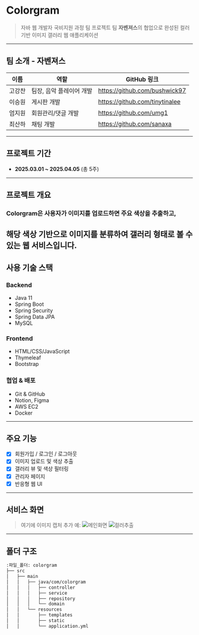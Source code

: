 # Colorgram
> 자바 웹 개발자 국비지원 과정 팀 프로젝트
> 팀 **자벤져스**의 협업으로 완성된 컬러 기반 이미지 갤러리 웹 애플리케이션
---
## 팀 소개 - 자벤져스
|  이름  |          역할            |          GitHub 링크           |
|--------|--------------------------|--------------------------------|
| 고강찬 | 팀장, 음악 플레이어 개발 | https://github.com/bushwick97  |
| 이승원 |       게시판 개발        | https://github.com/tinytinalee |
| 엄지원 |    회원관리/댓글 개발    | https://github.com/umg1        |
| 최산하 |        채팅 개발         | https://github.com/sanaxa      |
---
## 프로젝트 기간
- **2025.03.01 ~ 2025.04.05** (총 5주)
---
## 프로젝트 개요
### **Colorgram**은 사용자가 이미지를 업로드하면 주요 색상을 추출하고,
해당 색상 기반으로 이미지를 분류하여 갤러리 형태로 볼 수 있는 웹 서비스입니다.
---
## 사용 기술 스택
### Backend
- Java 11
- Spring Boot
- Spring Security
- Spring Data JPA
- MySQL
### Frontend
- HTML/CSS/JavaScript
- Thymeleaf
- Bootstrap
### 협업 & 배포
- Git & GitHub
- Notion, Figma
- AWS EC2
- Docker
---
## 주요 기능
- [x] 회원가입 / 로그인 / 로그아웃
- [x] 이미지 업로드 및 색상 추출
- [x] 갤러리 뷰 및 색상 필터링
- [x] 관리자 페이지
- [x] 반응형 웹 UI
---
## 서비스 화면
> 여기에 이미지 캡처 추가
> 예:
> ![메인화면](images/main_page.png)
> ![컬러추출](images/color_extraction.png)
---
## 폴더 구조
```bash
:파일_폴더: colorgram
├── src
│   ├── main
│   │   ├── java/com/colorgram
│   │   │   ├── controller
│   │   │   ├── service
│   │   │   ├── repository
│   │   │   └── domain
│   │   └── resources
│   │       ├── templates
│   │       ├── static
│   │       └── application.yml






